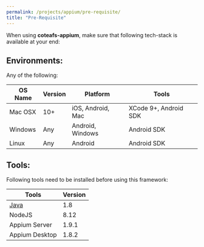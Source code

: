 ```yaml
---
permalink: /projects/appium/pre-requisite/
title: "Pre-Requisite"
---
```


When using **coteafs-appium**, make sure that following tech-stack is available at your end:

## Environments:

Any of the following:

OS Name | Version | Platform | Tools
--------|---------|----------|------
Mac OSX | 10+ | iOS, Android, Mac | XCode 9+, Android SDK
Windows | Any | Android, Windows | Android SDK
Linux | Any | Android | Android SDK

## Tools:

Following tools need to be installed before using this framework:

Tools | Version
------|---------
[Java][jdk] | 1.8
NodeJS  |  8.12
Appium Server  |  1.9.1
Appium Desktop  |  1.8.2

[jdk]: http://www.oracle.com/technetwork/java/javase/downloads/jdk8-downloads-2133151.html
